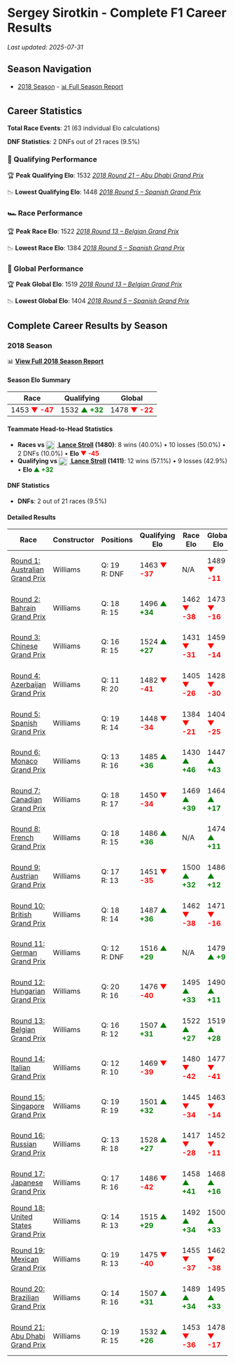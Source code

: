 # Sergey Sirotkin - Complete F1 Career Results

*Last updated: 2025-07-31*

## Season Navigation

- [2018 Season](#2018-season) - [📊 Full Season Report](../seasons/2018-season-report)

## Career Statistics

**Total Race Events**: 21 (63 individual Elo calculations)

**DNF Statistics**: 2 DNFs out of 21 races (9.5%)

### 🏁 Qualifying Performance

🏆 **Peak Qualifying Elo**: 1532
   *[2018 Round 21 – Abu Dhabi Grand Prix](../seasons/2018-season-report#round-21-abu-dhabi-grand-prix)*

📉 **Lowest Qualifying Elo**: 1448
   *[2018 Round 5 – Spanish Grand Prix](../seasons/2018-season-report#round-5-spanish-grand-prix)*

### 🏎️ Race Performance

🏆 **Peak Race Elo**: 1522
   *[2018 Round 13 – Belgian Grand Prix](../seasons/2018-season-report#round-13-belgian-grand-prix)*

📉 **Lowest Race Elo**: 1384
   *[2018 Round 5 – Spanish Grand Prix](../seasons/2018-season-report#round-5-spanish-grand-prix)*

### 🌟 Global Performance

🏆 **Peak Global Elo**: 1519
   *[2018 Round 13 – Belgian Grand Prix](../seasons/2018-season-report#round-13-belgian-grand-prix)*

📉 **Lowest Global Elo**: 1404
   *[2018 Round 5 – Spanish Grand Prix](../seasons/2018-season-report#round-5-spanish-grand-prix)*


## Complete Career Results by Season

### 2018 Season

📊 **[View Full 2018 Season Report](../seasons/2018-season-report)**

#### Season Elo Summary

| Race | Qualifying | Global |
|------|------------|--------|
| 1453 **<span style="color: red;">▼ -47</span>** | 1532 **<span style="color: green;">▲ +32</span>** | 1478 **<span style="color: red;">▼ -22</span>** |

#### Teammate Head-to-Head Statistics

- **Races vs [<img src="https://upload.wikimedia.org/wikipedia/commons/c/cf/Flag_of_Canada.svg" alt="Canada" width="20" height="auto" style="vertical-align: middle; margin-right: 5px;" onerror="this.outerHTML='🇨🇦'; this.style.marginRight='5px';"/> Lance Stroll](lance-stroll) (1480)**: 8 wins (40.0%) • 10 losses (50.0%) • 2 DNFs (10.0%) • **Elo <span style="color: red;">▼ -45</span>**
- **Qualifying vs [<img src="https://upload.wikimedia.org/wikipedia/commons/c/cf/Flag_of_Canada.svg" alt="Canada" width="20" height="auto" style="vertical-align: middle; margin-right: 5px;" onerror="this.outerHTML='🇨🇦'; this.style.marginRight='5px';"/> Lance Stroll](lance-stroll) (1411)**: 12 wins (57.1%) • 9 losses (42.9%) • **Elo <span style="color: green;">▲ +32</span>**

#### DNF Statistics

- **DNFs**: 2 out of 21 races (9.5%)

#### Detailed Results

| Race | Constructor | Positions | Qualifying Elo | Race Elo | Global Elo | Teammate |
|------|-------------|-----------|----------------|----------|------------|----------|
| [Round 1: Australian Grand Prix](../seasons/2018-season-report#round-1-australian-grand-prix) | Williams | Q: 19<br/>R: DNF | 1463 **<span style="color: red;">▼ -37</span>** | N/A | 1489 **<span style="color: red;">▼ -11</span>** | [<img src="https://upload.wikimedia.org/wikipedia/commons/c/cf/Flag_of_Canada.svg" alt="Canada" width="20" height="auto" style="vertical-align: middle; margin-right: 5px;" onerror="this.outerHTML='🇨🇦'; this.style.marginRight='5px';"/> Lance Stroll](lance-stroll)<br/>Q: 13<br/>R: 14 |
| [Round 2: Bahrain Grand Prix](../seasons/2018-season-report#round-2-bahrain-grand-prix) | Williams | Q: 18<br/>R: 15 | 1496 **<span style="color: green;">▲ +34</span>** | 1462 **<span style="color: red;">▼ -38</span>** | 1473 **<span style="color: red;">▼ -16</span>** | [<img src="https://upload.wikimedia.org/wikipedia/commons/c/cf/Flag_of_Canada.svg" alt="Canada" width="20" height="auto" style="vertical-align: middle; margin-right: 5px;" onerror="this.outerHTML='🇨🇦'; this.style.marginRight='5px';"/> Lance Stroll](lance-stroll)<br/>Q: 20<br/>R: 14 |
| [Round 3: Chinese Grand Prix](../seasons/2018-season-report#round-3-chinese-grand-prix) | Williams | Q: 16<br/>R: 15 | 1524 **<span style="color: green;">▲ +27</span>** | 1431 **<span style="color: red;">▼ -31</span>** | 1459 **<span style="color: red;">▼ -14</span>** | [<img src="https://upload.wikimedia.org/wikipedia/commons/c/cf/Flag_of_Canada.svg" alt="Canada" width="20" height="auto" style="vertical-align: middle; margin-right: 5px;" onerror="this.outerHTML='🇨🇦'; this.style.marginRight='5px';"/> Lance Stroll](lance-stroll)<br/>Q: 18<br/>R: 14 |
| [Round 4: Azerbaijan Grand Prix](../seasons/2018-season-report#round-4-azerbaijan-grand-prix) | Williams | Q: 11<br/>R: 20 | 1482 **<span style="color: red;">▼ -41</span>** | 1405 **<span style="color: red;">▼ -26</span>** | 1428 **<span style="color: red;">▼ -30</span>** | [<img src="https://upload.wikimedia.org/wikipedia/commons/c/cf/Flag_of_Canada.svg" alt="Canada" width="20" height="auto" style="vertical-align: middle; margin-right: 5px;" onerror="this.outerHTML='🇨🇦'; this.style.marginRight='5px';"/> Lance Stroll](lance-stroll)<br/>Q: 10<br/>R: 8 |
| [Round 5: Spanish Grand Prix](../seasons/2018-season-report#round-5-spanish-grand-prix) | Williams | Q: 19<br/>R: 14 | 1448 **<span style="color: red;">▼ -34</span>** | 1384 **<span style="color: red;">▼ -21</span>** | 1404 **<span style="color: red;">▼ -25</span>** | [<img src="https://upload.wikimedia.org/wikipedia/commons/c/cf/Flag_of_Canada.svg" alt="Canada" width="20" height="auto" style="vertical-align: middle; margin-right: 5px;" onerror="this.outerHTML='🇨🇦'; this.style.marginRight='5px';"/> Lance Stroll](lance-stroll)<br/>Q: 18<br/>R: 11 |
| [Round 6: Monaco Grand Prix](../seasons/2018-season-report#round-6-monaco-grand-prix) | Williams | Q: 13<br/>R: 16 | 1485 **<span style="color: green;">▲ +36</span>** | 1430 **<span style="color: green;">▲ +46</span>** | 1447 **<span style="color: green;">▲ +43</span>** | [<img src="https://upload.wikimedia.org/wikipedia/commons/c/cf/Flag_of_Canada.svg" alt="Canada" width="20" height="auto" style="vertical-align: middle; margin-right: 5px;" onerror="this.outerHTML='🇨🇦'; this.style.marginRight='5px';"/> Lance Stroll](lance-stroll)<br/>Q: 17<br/>R: 17 |
| [Round 7: Canadian Grand Prix](../seasons/2018-season-report#round-7-canadian-grand-prix) | Williams | Q: 18<br/>R: 17 | 1450 **<span style="color: red;">▼ -34</span>** | 1469 **<span style="color: green;">▲ +39</span>** | 1464 **<span style="color: green;">▲ +17</span>** | [<img src="https://upload.wikimedia.org/wikipedia/commons/c/cf/Flag_of_Canada.svg" alt="Canada" width="20" height="auto" style="vertical-align: middle; margin-right: 5px;" onerror="this.outerHTML='🇨🇦'; this.style.marginRight='5px';"/> Lance Stroll](lance-stroll)<br/>Q: 17<br/>R: 20 |
| [Round 8: French Grand Prix](../seasons/2018-season-report#round-8-french-grand-prix) | Williams | Q: 18<br/>R: 15 | 1486 **<span style="color: green;">▲ +36</span>** | N/A | 1474 **<span style="color: green;">▲ +11</span>** | [<img src="https://upload.wikimedia.org/wikipedia/commons/c/cf/Flag_of_Canada.svg" alt="Canada" width="20" height="auto" style="vertical-align: middle; margin-right: 5px;" onerror="this.outerHTML='🇨🇦'; this.style.marginRight='5px';"/> Lance Stroll](lance-stroll)<br/>Q: 19<br/>R: DNF |
| [Round 9: Austrian Grand Prix](../seasons/2018-season-report#round-9-austrian-grand-prix) | Williams | Q: 17<br/>R: 13 | 1451 **<span style="color: red;">▼ -35</span>** | 1500 **<span style="color: green;">▲ +32</span>** | 1486 **<span style="color: green;">▲ +12</span>** | [<img src="https://upload.wikimedia.org/wikipedia/commons/c/cf/Flag_of_Canada.svg" alt="Canada" width="20" height="auto" style="vertical-align: middle; margin-right: 5px;" onerror="this.outerHTML='🇨🇦'; this.style.marginRight='5px';"/> Lance Stroll](lance-stroll)<br/>Q: 14<br/>R: 14 |
| [Round 10: British Grand Prix](../seasons/2018-season-report#round-10-british-grand-prix) | Williams | Q: 18<br/>R: 14 | 1487 **<span style="color: green;">▲ +36</span>** | 1462 **<span style="color: red;">▼ -38</span>** | 1471 **<span style="color: red;">▼ -16</span>** | [<img src="https://upload.wikimedia.org/wikipedia/commons/c/cf/Flag_of_Canada.svg" alt="Canada" width="20" height="auto" style="vertical-align: middle; margin-right: 5px;" onerror="this.outerHTML='🇨🇦'; this.style.marginRight='5px';"/> Lance Stroll](lance-stroll)<br/>Q: 19<br/>R: 12 |
| [Round 11: German Grand Prix](../seasons/2018-season-report#round-11-german-grand-prix) | Williams | Q: 12<br/>R: DNF | 1516 **<span style="color: green;">▲ +29</span>** | N/A | 1479 **<span style="color: green;">▲ +9</span>** | [<img src="https://upload.wikimedia.org/wikipedia/commons/c/cf/Flag_of_Canada.svg" alt="Canada" width="20" height="auto" style="vertical-align: middle; margin-right: 5px;" onerror="this.outerHTML='🇨🇦'; this.style.marginRight='5px';"/> Lance Stroll](lance-stroll)<br/>Q: 18<br/>R: DNF |
| [Round 12: Hungarian Grand Prix](../seasons/2018-season-report#round-12-hungarian-grand-prix) | Williams | Q: 20<br/>R: 16 | 1476 **<span style="color: red;">▼ -40</span>** | 1495 **<span style="color: green;">▲ +33</span>** | 1490 **<span style="color: green;">▲ +11</span>** | [<img src="https://upload.wikimedia.org/wikipedia/commons/c/cf/Flag_of_Canada.svg" alt="Canada" width="20" height="auto" style="vertical-align: middle; margin-right: 5px;" onerror="this.outerHTML='🇨🇦'; this.style.marginRight='5px';"/> Lance Stroll](lance-stroll)<br/>Q: 15<br/>R: 17 |
| [Round 13: Belgian Grand Prix](../seasons/2018-season-report#round-13-belgian-grand-prix) | Williams | Q: 16<br/>R: 12 | 1507 **<span style="color: green;">▲ +31</span>** | 1522 **<span style="color: green;">▲ +27</span>** | 1519 **<span style="color: green;">▲ +28</span>** | [<img src="https://upload.wikimedia.org/wikipedia/commons/c/cf/Flag_of_Canada.svg" alt="Canada" width="20" height="auto" style="vertical-align: middle; margin-right: 5px;" onerror="this.outerHTML='🇨🇦'; this.style.marginRight='5px';"/> Lance Stroll](lance-stroll)<br/>Q: 17<br/>R: 13 |
| [Round 14: Italian Grand Prix](../seasons/2018-season-report#round-14-italian-grand-prix) | Williams | Q: 12<br/>R: 10 | 1469 **<span style="color: red;">▼ -39</span>** | 1480 **<span style="color: red;">▼ -42</span>** | 1477 **<span style="color: red;">▼ -41</span>** | [<img src="https://upload.wikimedia.org/wikipedia/commons/c/cf/Flag_of_Canada.svg" alt="Canada" width="20" height="auto" style="vertical-align: middle; margin-right: 5px;" onerror="this.outerHTML='🇨🇦'; this.style.marginRight='5px';"/> Lance Stroll](lance-stroll)<br/>Q: 10<br/>R: 9 |
| [Round 15: Singapore Grand Prix](../seasons/2018-season-report#round-15-singapore-grand-prix) | Williams | Q: 19<br/>R: 19 | 1501 **<span style="color: green;">▲ +32</span>** | 1445 **<span style="color: red;">▼ -34</span>** | 1463 **<span style="color: red;">▼ -14</span>** | [<img src="https://upload.wikimedia.org/wikipedia/commons/c/cf/Flag_of_Canada.svg" alt="Canada" width="20" height="auto" style="vertical-align: middle; margin-right: 5px;" onerror="this.outerHTML='🇨🇦'; this.style.marginRight='5px';"/> Lance Stroll](lance-stroll)<br/>Q: 20<br/>R: 14 |
| [Round 16: Russian Grand Prix](../seasons/2018-season-report#round-16-russian-grand-prix) | Williams | Q: 13<br/>R: 18 | 1528 **<span style="color: green;">▲ +27</span>** | 1417 **<span style="color: red;">▼ -28</span>** | 1452 **<span style="color: red;">▼ -11</span>** | [<img src="https://upload.wikimedia.org/wikipedia/commons/c/cf/Flag_of_Canada.svg" alt="Canada" width="20" height="auto" style="vertical-align: middle; margin-right: 5px;" onerror="this.outerHTML='🇨🇦'; this.style.marginRight='5px';"/> Lance Stroll](lance-stroll)<br/>Q: 14<br/>R: 15 |
| [Round 17: Japanese Grand Prix](../seasons/2018-season-report#round-17-japanese-grand-prix) | Williams | Q: 17<br/>R: 16 | 1486 **<span style="color: red;">▼ -42</span>** | 1458 **<span style="color: green;">▲ +41</span>** | 1468 **<span style="color: green;">▲ +16</span>** | [<img src="https://upload.wikimedia.org/wikipedia/commons/c/cf/Flag_of_Canada.svg" alt="Canada" width="20" height="auto" style="vertical-align: middle; margin-right: 5px;" onerror="this.outerHTML='🇨🇦'; this.style.marginRight='5px';"/> Lance Stroll](lance-stroll)<br/>Q: 14<br/>R: 17 |
| [Round 18: United States Grand Prix](../seasons/2018-season-report#round-18-united-states-grand-prix) | Williams | Q: 14<br/>R: 13 | 1515 **<span style="color: green;">▲ +29</span>** | 1492 **<span style="color: green;">▲ +34</span>** | 1500 **<span style="color: green;">▲ +33</span>** | [<img src="https://upload.wikimedia.org/wikipedia/commons/c/cf/Flag_of_Canada.svg" alt="Canada" width="20" height="auto" style="vertical-align: middle; margin-right: 5px;" onerror="this.outerHTML='🇨🇦'; this.style.marginRight='5px';"/> Lance Stroll](lance-stroll)<br/>Q: 15<br/>R: 14 |
| [Round 19: Mexican Grand Prix](../seasons/2018-season-report#round-19-mexican-grand-prix) | Williams | Q: 19<br/>R: 13 | 1475 **<span style="color: red;">▼ -40</span>** | 1455 **<span style="color: red;">▼ -37</span>** | 1462 **<span style="color: red;">▼ -38</span>** | [<img src="https://upload.wikimedia.org/wikipedia/commons/c/cf/Flag_of_Canada.svg" alt="Canada" width="20" height="auto" style="vertical-align: middle; margin-right: 5px;" onerror="this.outerHTML='🇨🇦'; this.style.marginRight='5px';"/> Lance Stroll](lance-stroll)<br/>Q: 17<br/>R: 12 |
| [Round 20: Brazilian Grand Prix](../seasons/2018-season-report#round-20-brazilian-grand-prix) | Williams | Q: 14<br/>R: 16 | 1507 **<span style="color: green;">▲ +31</span>** | 1489 **<span style="color: green;">▲ +34</span>** | 1495 **<span style="color: green;">▲ +33</span>** | [<img src="https://upload.wikimedia.org/wikipedia/commons/c/cf/Flag_of_Canada.svg" alt="Canada" width="20" height="auto" style="vertical-align: middle; margin-right: 5px;" onerror="this.outerHTML='🇨🇦'; this.style.marginRight='5px';"/> Lance Stroll](lance-stroll)<br/>Q: 19<br/>R: 18 |
| [Round 21: Abu Dhabi Grand Prix](../seasons/2018-season-report#round-21-abu-dhabi-grand-prix) | Williams | Q: 19<br/>R: 15 | 1532 **<span style="color: green;">▲ +26</span>** | 1453 **<span style="color: red;">▼ -36</span>** | 1478 **<span style="color: red;">▼ -17</span>** | [<img src="https://upload.wikimedia.org/wikipedia/commons/c/cf/Flag_of_Canada.svg" alt="Canada" width="20" height="auto" style="vertical-align: middle; margin-right: 5px;" onerror="this.outerHTML='🇨🇦'; this.style.marginRight='5px';"/> Lance Stroll](lance-stroll)<br/>Q: 20<br/>R: 13 |


